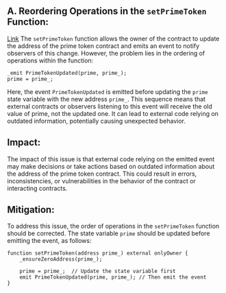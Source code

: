 ## A. Reordering Operations in the `setPrimeToken` Function:
[Link](https://github.com/code-423n4/2023-09-venus/blob/b11d9ef9db8237678567e66759003138f2368d23/contracts/Tokens/Prime/PrimeLiquidityProvider.sol#L177-L182)
The `setPrimeToken` function allows the owner of the contract to update the address of the prime token contract and emits an event to notify observers of this change. However, the problem lies in the ordering of operations within the function:
```solidity
_emit PrimeTokenUpdated(prime, prime_);
prime = prime_;
```
Here, the event `PrimeTokenUpdated` is emitted before updating the `prime` state variable with the new address `prime_`. This sequence means that external contracts or observers listening to this event will receive the old value of prime, not the updated one. It can lead to external code relying on outdated information, potentially causing unexpected behavior.
## Impact:
The impact of this issue is that external code relying on the emitted event may make decisions or take actions based on outdated information about the address of the prime token contract. This could result in errors, inconsistencies, or vulnerabilities in the behavior of the contract or interacting contracts.
## Mitigation:
To address this issue, the order of operations in the `setPrimeToken` function should be corrected. The state variable `prime` should be updated before emitting the event, as follows:
```solidity
function setPrimeToken(address prime_) external onlyOwner {
    _ensureZeroAddress(prime_);

    prime = prime_;  // Update the state variable first
    emit PrimeTokenUpdated(prime, prime_); // Then emit the event
}
```